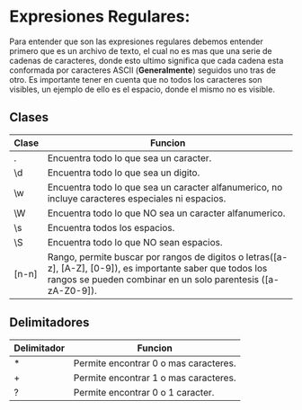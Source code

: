 # Expresiones Regulares:

Para entender que son las expresiones regulares debemos entender primero que es un archivo de texto, el cual no es mas que una serie de cadenas de caracteres, donde esto ultimo significa que cada cadena esta conformada por caracteres ASCII (**Generalmente**) seguidos uno tras de otro. Es importante tener en cuenta que no todos los caracteres son visibles, un ejemplo de ello es el espacio, donde el mismo no es visible.

## Clases
| Clase | Funcion |
| ------------- | ------------- |
| .  | Encuentra todo lo que sea un caracter.  |
| \d  | Encuentra todo lo que sea un digito.  |
| \w  | Encuentra todo lo que sea un caracter alfanumerico, no incluye caracteres especiales ni espacios.  |
| \W  | Encuentra todo lo que NO sea un caracter alfanumerico.  |
| \s  | Encuentra todos los espacios.  |
| \S  | Encuentra todo lo que NO sean espacios.  |
| [n-n]  | Rango, permite buscar por rangos de digitos o letras([a-z], [A-Z], [0-9]), es importante saber que todos los rangos se pueden combinar en un solo parentesis ([a-zA-Z0-9]).  |

## Delimitadores
| Delimitador | Funcion |
| ------------- | ------------- |
| *  | Permite encontrar 0 o mas caracteres.  |
| +  | Permite encontrar 1 o mas caracteres.  |
| ?  | Permite encontrar 0 o 1 caracter.  |